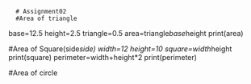       # Assignment02
      #Area of triangle 
base=12.5
height=2.5
triangle=0.5
area=triangle*base*height 
print(area)

#Area of Square(side*side)
width=12
height=10
square=width*height 
print(square)
perimeter=width+height*2
print(perimeter)

#Area of circle 
